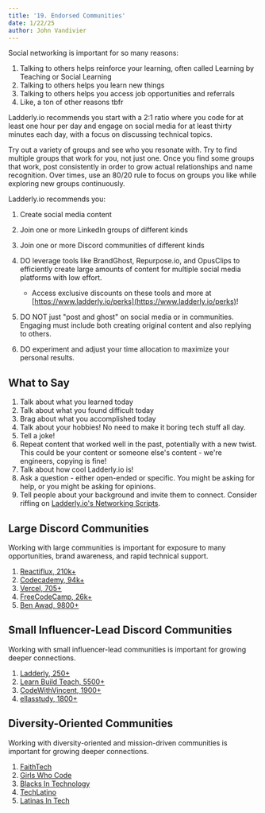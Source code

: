 ```yaml
---
title: '19. Endorsed Communities'
date: 1/22/25
author: John Vandivier
---
```


Social networking is important for so many reasons:

1. Talking to others helps reinforce your learning, often called Learning by Teaching or Social Learning
2. Talking to others helps you learn new things
3. Talking to others helps you access job opportunities and referrals
4. Like, a ton of other reasons tbfr

Ladderly.io recommends you start with a 2:1 ratio where you code for at least one hour per day and engage on social media for at least thirty minutes each day, with a focus on discussing technical topics.

Try out a variety of groups and see who you resonate with. Try to find multiple groups that work for you, not just one. Once you find some groups that work, post consistently in order to grow actual relationships and name recognition. Over times, use an 80/20 rule to focus on groups you like while exploring new groups continuously.

Ladderly.io recommends you:

1. Create social media content
2. Join one or more LinkedIn groups of different kinds
3. Join one or more Discord communities of different kinds
4. DO leverage tools like BrandGhost, Repurpose.io, and OpusClips to efficiently create large amounts of content for multiple social media platforms with low effort.

    - Access exclusive discounts on these tools and more at [https://www.ladderly.io/perks](https://www.ladderly.io/perks)!

5. DO NOT just "post and ghost" on social media or in communities. Engaging must include both creating original content and also replying to others.
6. DO experiment and adjust your time allocation to maximize your personal results.

## What to Say

1. Talk about what you learned today
2. Talk about what you found difficult today
3. Brag about what you accomplished today
4. Talk about your hobbies! No need to make it boring tech stuff all day.
5. Tell a joke!
6. Repeat content that worked well in the past, potentially with a new twist. This could be your content or someone else's content - we're engineers, copying is fine!
7. Talk about how cool Ladderly.io is!
8. Ask a question - either open-ended or specific. You might be asking for help, or you might be asking for opinions.
9. Tell people about your background and invite them to connect. Consider riffing on [Ladderly.io's Networking Scripts](/blog/2025-01-20-social-networking-scripts).

## Large Discord Communities

Working with large communities is important for exposure to many opportunities, brand awareness, and rapid technical support.

1. [Reactiflux, 210k+](https://www.reactiflux.com/)
2. [Codecademy, 94k+](https://discuss.codecademy.com/t/official-codecademy-discord-server/495965)
3. [Vercel, 705+](https://github.com/vercel/next.js/discussions/14919)
4. [FreeCodeCamp, 26k+](https://www.freecodecamp.org/news/freecodecamp-discord-chat-room-server/)
5. [Ben Awad, 9800+](https://www.benawad.com/)

## Small Influencer-Lead Discord Communities

Working with small influencer-lead communities is important for growing deeper connections.

1. [Ladderly, 250+](https://ladderly.io/)
2. [Learn Build Teach, 5500+](https://twitter.com/jamesqquick)
3. [CodeWithVincent, 1900+](https://discord.gg/kvBJQsfPdd)
4. [ellasstudy, 1800+](https://www.tiktok.com/@ellasstudy)

## Diversity-Oriented Communities

Working with diversity-oriented and mission-driven communities is important for growing deeper connections.

1. [FaithTech](https://faithtech.com/)
2. [Girls Who Code](https://girlswhocode.com/)
3. [Blacks In Technology](https://www.blacksintechnology.net/)
4. [TechLatino](https://techlatino.org/)
5. [Latinas In Tech](https://latinasintech.org/)

